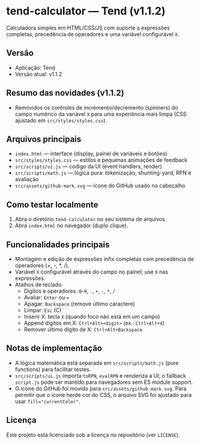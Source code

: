 # tend-calculator — Tend (v1.1.2)

Calculadora simples em HTML/CSS/JS com suporte a expressões completas, precedência de operadores e uma variável configurável `X`.

Versão
-------
- Aplicação: Tend
- Versão atual: v1.1.2

Resumo das novidades (v1.1.2)
----------------------------
- Removidos os controles de incremento/decremento (spinners) do campo numérico da variável `X` para uma experiência mais limpa (CSS ajustado em `src/styles/styles.css`).

Arquivos principais
-------------------
- `index.html` — interface (display, painel de variáveis e botões)
- `src/styles/styles.css` — estilos e pequenas animações de feedback
- `src/scripts/ui.js` — código da UI (event handlers, render)
- `src/scripts/math.js` — lógica pura: tokenização, shunting-yard, RPN e avaliação
- `src/assets/github-mark.svg` — ícone do GitHub usado no cabeçalho

Como testar localmente
----------------------
1. Abra o diretório `tend-calculator` no seu sistema de arquivos.
2. Abra `index.html` no navegador (duplo clique).

Funcionalidades principais
--------------------------
- Montagem e edição de expressões infix completas com precedência de operadores (+, -, *, /).
- Variável `X` configurável através do campo no painel; use `X` nas expressões.
- Atalhos de teclado:
	- Dígitos e operadores: `0`–`9`, `.`, `+`, `-`, `*`, `/`
	- Avaliar: `Enter` ou `=`
	- Apagar: `Backspace` (remove último caractere)
	- Limpar: `Esc` (C)
	- Inserir X: tecla `X` (quando foco não está em um campo)
	- Append dígitos em X: `Ctrl+Alt+<digit>` (ex.: `Ctrl+Alt+4`)
	- Remover último dígito de X: `Ctrl+Alt+Backspace`

Notas de implementação
---------------------
- A lógica matemática está separada em `src/scripts/math.js` (pure functions) para facilitar testes.
- `src/scripts/ui.js` importa `toRPN`, `evalRPN` e renderiza a UI; o fallback `script.js` pode ser mantido para navegadores sem ES module support.
- O ícone do GitHub foi movido para `src/assets/github-mark.svg`. Para permitir que o ícone herde cor do CSS, o arquivo SVG foi ajustado para usar `fill="currentColor"`.

Licença
-------
Este projeto está licenciado sob a licença no repositório (ver `LICENSE`).
